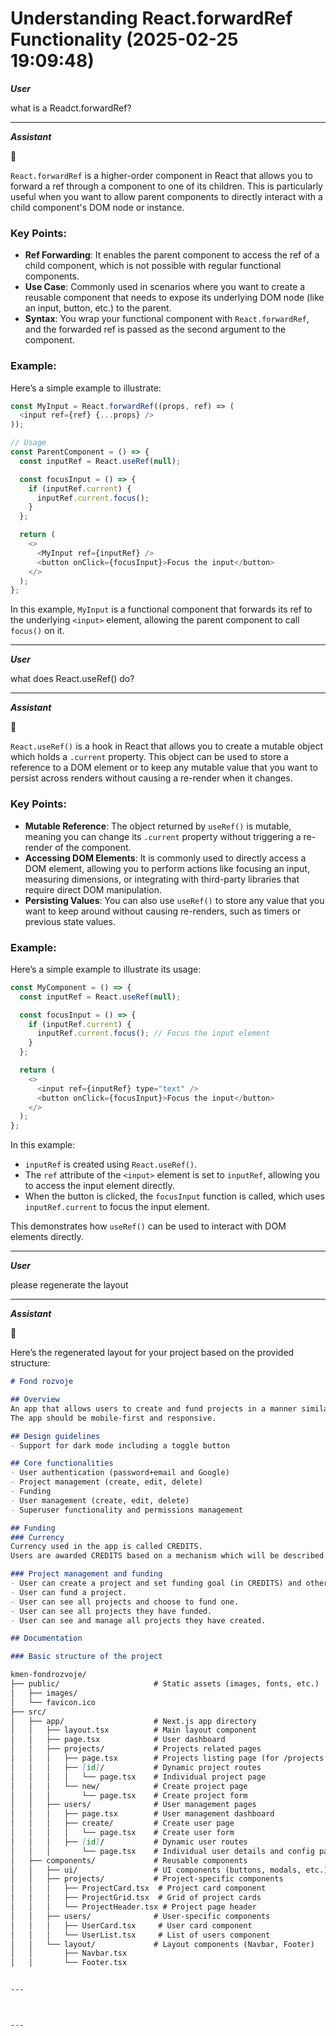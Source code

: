 <!-- Generated by SpecStory -->

# Understanding React.forwardRef Functionality (2025-02-25 19:09:48)

_**User**_

what is a Readct.forwardRef?

---

_**Assistant**_

🤖 

`React.forwardRef` is a higher-order component in React that allows you to forward a ref through a component to one of its children. This is particularly useful when you want to allow parent components to directly interact with a child component's DOM node or instance.

### Key Points:
- **Ref Forwarding**: It enables the parent component to access the ref of a child component, which is not possible with regular functional components.
- **Use Case**: Commonly used in scenarios where you want to create a reusable component that needs to expose its underlying DOM node (like an input, button, etc.) to the parent.
- **Syntax**: You wrap your functional component with `React.forwardRef`, and the forwarded ref is passed as the second argument to the component.

### Example:
Here’s a simple example to illustrate:

```javascript
const MyInput = React.forwardRef((props, ref) => (
  <input ref={ref} {...props} />
));

// Usage
const ParentComponent = () => {
  const inputRef = React.useRef(null);

  const focusInput = () => {
    if (inputRef.current) {
      inputRef.current.focus();
    }
  };

  return (
    <>
      <MyInput ref={inputRef} />
      <button onClick={focusInput}>Focus the input</button>
    </>
  );
};
```

In this example, `MyInput` is a functional component that forwards its ref to the underlying `<input>` element, allowing the parent component to call `focus()` on it.

---

_**User**_

what does React.useRef() do?

---

_**Assistant**_

🤖 

`React.useRef()` is a hook in React that allows you to create a mutable object which holds a `.current` property. This object can be used to store a reference to a DOM element or to keep any mutable value that you want to persist across renders without causing a re-render when it changes.

### Key Points:
- **Mutable Reference**: The object returned by `useRef()` is mutable, meaning you can change its `.current` property without triggering a re-render of the component.
- **Accessing DOM Elements**: It is commonly used to directly access a DOM element, allowing you to perform actions like focusing an input, measuring dimensions, or integrating with third-party libraries that require direct DOM manipulation.
- **Persisting Values**: You can also use `useRef()` to store any value that you want to keep around without causing re-renders, such as timers or previous state values.

### Example:
Here’s a simple example to illustrate its usage:

```javascript
const MyComponent = () => {
  const inputRef = React.useRef(null);

  const focusInput = () => {
    if (inputRef.current) {
      inputRef.current.focus(); // Focus the input element
    }
  };

  return (
    <>
      <input ref={inputRef} type="text" />
      <button onClick={focusInput}>Focus the input</button>
    </>
  );
};
```

In this example:
- `inputRef` is created using `React.useRef()`.
- The `ref` attribute of the `<input>` element is set to `inputRef`, allowing you to access the input element directly.
- When the button is clicked, the `focusInput` function is called, which uses `inputRef.current` to focus the input element. 

This demonstrates how `useRef()` can be used to interact with DOM elements directly.

---

_**User**_

please regenerate the layout

---

_**Assistant**_

🤖 

Here’s the regenerated layout for your project based on the provided structure:

````markdown
# Fond rozvoje

## Overview
An app that allows users to create and fund projects in a manner similar to Kickstarter.
The app should be mobile-first and responsive.

## Design guidelines
- Support for dark mode including a toggle button

## Core functionalities
- User authentication (password+email and Google)
- Project management (create, edit, delete)
- Funding
- User management (create, edit, delete)
- Superuser functionality and permissions management

## Funding
### Currency
Currency used in the app is called CREDITS.
Users are awarded CREDITS based on a mechanism which will be described later.

### Project management and funding
- User can create a project and set funding goal (in CREDITS) and other parameters.
- User can fund a project.
- User can see all projects and choose to fund one.
- User can see all projects they have funded.
- User can see and manage all projects they have created.

## Documentation

### Basic structure of the project

kmen-fondrozvoje/
├── public/                     # Static assets (images, fonts, etc.)
│   ├── images/
│   └── favicon.ico
├── src/
│   ├── app/                    # Next.js app directory
│   │   ├── layout.tsx          # Main layout component
│   │   ├── page.tsx            # User dashboard
│   │   ├── projects/           # Projects related pages
│   │   │   ├── page.tsx        # Projects listing page (for /projects route)
│   │   │   ├── [id]/           # Dynamic project routes
│   │   │   │   └── page.tsx    # Individual project page
│   │   │   └── new/            # Create project page
│   │   │       └── page.tsx    # Create project form
│   │   ├── users/              # User management pages
│   │   │   ├── page.tsx        # User management dashboard
│   │   │   ├── create/         # Create user page
│   │   │   │   └── page.tsx    # Create user form
│   │   │   ├── [id]/           # Dynamic user routes
│   │   │       └── page.tsx    # Individual user details and config page
│   ├── components/             # Reusable components
│   │   ├── ui/                 # UI components (buttons, modals, etc.)
│   │   ├── projects/           # Project-specific components
│   │   │   ├── ProjectCard.tsx  # Project card component
│   │   │   ├── ProjectGrid.tsx  # Grid of project cards
│   │   │   └── ProjectHeader.tsx # Project page header
│   │   ├── users/              # User-specific components
│   │   │   ├── UserCard.tsx     # User card component
│   │   │   └── UserList.tsx     # List of users component
│   │   └── layout/             # Layout components (Navbar, Footer)
│   │       ├── Navbar.tsx
│   │       └── Footer.tsx


---



---

